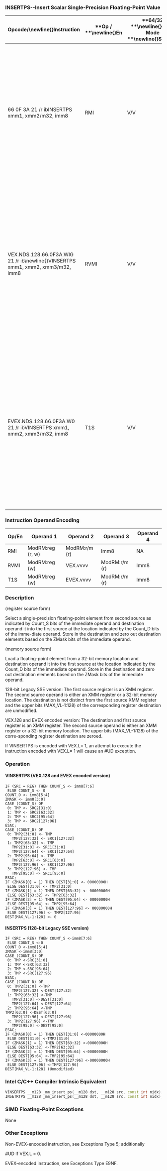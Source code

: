 ### INSERTPS--Insert Scalar Single-Precision Floating-Point Value


|**Opcode/**\newline{}**Instruction**|**Op / **\newline{}**En**|**64/32 **\newline{}**bit Mode **\newline{}**Support**|**CPUID **\newline{}**Feature **\newline{}**Flag**|**Description**|
|------------------------------------|-------------------------|------------------------------------------------------|--------------------------------------------------|---------------|
|66 0F 3A 21 /r ibINSERTPS xmm1, xmm2/m32, imm8|RMI|V/V|SSE4_1|Insert a single-precision floating-point value selected by imm8 from xmm2/m32 into xmm1 at the specified destination element specified by imm8 and zero out destination elements in xmm1 as indicated in imm8.|
|VEX.NDS.128.66.0F3A.WIG 21 /r ib\newline{}VINSERTPS xmm1, xmm2, xmm3/m32, imm8|RVMI|V/V|AVX|Insert a single-precision floating-point value selected by imm8 from xmm3/m32 and merge with values in xmm2 at the specified destination element specified by imm8 and write out the result and zero out destination elements in xmm1 as indicated in imm8.|
|EVEX.NDS.128.66.0F3A.W0 21 /r ibVINSERTPS xmm1, xmm2, xmm3/m32, imm8|T1S|V/V|AVX512F|Insert a single-precision floating-point value selected by imm8 from xmm3/m32 and merge with values in xmm2 at the specified destination element specified by imm8 and write out the result and zero out destination elements in xmm1 as indicated in imm8.|
### Instruction Operand Encoding


|Op/En|Operand 1|Operand 2|Operand 3|Operand 4|
|-----|---------|---------|---------|---------|
|RMI|ModRM:reg (r, w)|ModRM:r/m (r)|Imm8|NA|
|RVMI|ModRM:reg (w)|VEX.vvvv|ModRM:r/m (r)|Imm8|
|T1S|ModRM:reg (w)|EVEX.vvvv|ModRM:r/m (r)|Imm8|
### Description


(register source form)

Select a single-precision floating-point element from second source as indicated by Count_S bits of the immediate operand and destination operand it into the first source at the location indicated by the Count_D bits of the imme-diate operand. Store in the destination and zero out destination elements based on the ZMask bits of the immediate operand. 

(memory source form)

Load a floating-point element from a 32-bit memory location and destination operand it into the first source at the location indicated by the Count_D bits of the immediate operand. Store in the destination and zero out destination elements based on the ZMask bits of the immediate operand. 

128-bit Legacy SSE version: The first source register is an XMM register. The second source operand is either an XMM register or a 32-bit memory location. The destination is not distinct from the first source XMM register and the upper bits (MAX_VL-1:128) of the corresponding register destination are unmodified.

VEX.128 and EVEX encoded version: The destination and first source register is an XMM register. The second source operand is either an XMM register or a 32-bit memory location. The upper bits (MAX_VL-1:128) of the corre-sponding register destination are zeroed.

If VINSERTPS is encoded with VEX.L= 1, an attempt to execute the instruction encoded with VEX.L= 1 will cause an #UD exception.


### Operation
#### VINSERTPS (VEX.128 and EVEX encoded version)
```info-verb
IF (SRC = REG) THEN COUNT_S <-  imm8[7:6]
 ELSE COUNT_S <-  0
COUNT_D <-  imm8[5:4]
ZMASK  <- imm8[3:0]
CASE (COUNT_S) OF
 0: TMP <-  SRC2[31:0]
 1: TMP  <- SRC2[63:32]
 2: TMP  <- SRC2[95:64]
 3: TMP <-  SRC2[127:96]
ESAC;
CASE (COUNT_D) OF
 0: TMP2[31:0] <-  TMP
   TMP2[127:32] <-  SRC1[127:32]
 1: TMP2[63:32] <-  TMP
   TMP2[31:0] <-  SRC1[31:0]
   TMP2[127:64] <-  SRC1[127:64]
 2: TMP2[95:64]  <- TMP
   TMP2[63:0] <-  SRC1[63:0]
   TMP2[127:96]  <- SRC1[127:96]
 3: TMP2[127:96] <-  TMP
   TMP2[95:0] <-  SRC1[95:0]
ESAC;
IF (ZMASK[0] = 1) THEN DEST[31:0] <-  00000000H
 ELSE DEST[31:0] <-  TMP2[31:0]
IF (ZMASK[1] = 1) THEN DEST[63:32]  <- 00000000H
 ELSE DEST[63:32]  <- TMP2[63:32]
IF (ZMASK[2] = 1) THEN DEST[95:64]  <- 00000000H
 ELSE DEST[95:64]  <- TMP2[95:64]
IF (ZMASK[3] = 1) THEN DEST[127:96]  <- 00000000H
 ELSE DEST[127:96]  <- TMP2[127:96]
DEST[MAX_VL-1:128] <-  0
```
#### INSERTPS (128-bit Legacy SSE version)
```info-verb
IF (SRC = REG) THEN COUNT_S  <-imm8[7:6]
 ELSE COUNT_S  <-0
COUNT_D  <-imm8[5:4]
ZMASK  <-imm8[3:0]
CASE (COUNT_S) OF
 0: TMP <- SRC[31:0]
 1: TMP <- SRC[63:32]
 2: TMP <- SRC[95:64]
 3: TMP  <-SRC[127:96]
ESAC;
CASE (COUNT_D) OF
 0: TMP2[31:0] <- TMP
   TMP2[127:32] <- DEST[127:32]
 1: TMP2[63:32] <- TMP
   TMP2[31:0] <- DEST[31:0]
   TMP2[127:64]  <-DEST[127:64]
 2: TMP2[95:64]  <-TMP
TMP2[63:0] <- DEST[63:0]
   TMP2[127:96]  <-DEST[127:96]
 3: TMP2[127:96]  <-TMP
   TMP2[95:0] <- DEST[95:0]
ESAC;
IF (ZMASK[0] = 1) THEN DEST[31:0]  <-00000000H
 ELSE DEST[31:0] <- TMP2[31:0]
IF (ZMASK[1] = 1) THEN DEST[63:32] <- 00000000H
 ELSE DEST[63:32]  <-TMP2[63:32]
IF (ZMASK[2] = 1) THEN DEST[95:64]  <-00000000H
 ELSE DEST[95:64]  <-TMP2[95:64]
IF (ZMASK[3] = 1) THEN DEST[127:96] <- 00000000H
 ELSE DEST[127:96] <- TMP2[127:96]
DEST[MAX_VL-1:128] (Unmodified)
```

### Intel C/C++ Compiler Intrinsic Equivalent

```cpp
VINSERTPS __m128 _mm_insert_ps(__m128 dst, __m128 src, const int nidx);
INSETRTPS __m128 _mm_insert_ps(__m128 dst, __m128 src, const int nidx);
```
### SIMD Floating-Point Exceptions


None

### Other Exceptions


Non-EVEX-encoded instruction, see Exceptions Type 5; additionally

#UD If VEX.L = 0.

EVEX-encoded instruction, see Exceptions Type E9NF.

